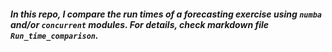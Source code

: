##### In this repo, I compare the run times of a forecasting exercise using `numba` and/or `concurrent` modules. For details, check markdown file `Run_time_comparison`.
